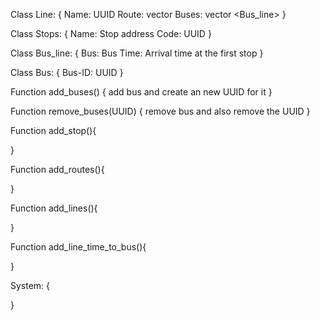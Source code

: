 Class Line:
{
    Name: UUID
    <!-- Routes: forward or return -->
    Route: vector <Stops>
    Buses: vector <Bus_line> 
}

Class Stops:
{
    Name: Stop address
    Code: UUID
}

Class Bus_line:
{
    Bus: Bus
    Time: Arrival time at the first stop
}

Class Bus:
{
    Bus-ID: UUID
}

Function add_buses() {
    add bus and create an new UUID for it
}

Function remove_buses(UUID) {
    remove bus and also remove the UUID
}

Function add_stop(){

}

Function add_routes(){

}

Function add_lines(){

}

Function add_line_time_to_bus(){
    
}

System:
{

}